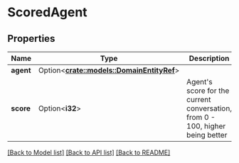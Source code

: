 # ScoredAgent

## Properties

Name | Type | Description | Notes
------------ | ------------- | ------------- | -------------
**agent** | Option<[**crate::models::DomainEntityRef**](DomainEntityRef.md)> |  | [optional]
**score** | Option<**i32**> | Agent's score for the current conversation, from 0 - 100, higher being better | [optional]

[[Back to Model list]](../README.md#documentation-for-models) [[Back to API list]](../README.md#documentation-for-api-endpoints) [[Back to README]](../README.md)


